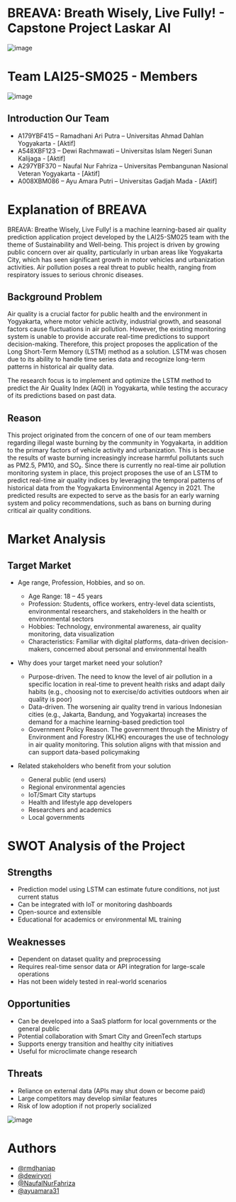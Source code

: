 # BREAVA: Breath Wisely, Live Fully! - Capstone Project Laskar AI

![image](https://github.com/user-attachments/assets/233af64d-4065-483e-80ea-6d181262776a)

# Team LAI25-SM025 - Members

![image](https://github.com/user-attachments/assets/15cb1bbd-234a-4189-b902-a73a0f76c693)

## Introduction Our Team
- A179YBF415 – Ramadhani Ari Putra – Universitas Ahmad Dahlan Yogyakarta - [Aktif]
- A548XBF123  – Dewi Rachmawati – Universitas Islam Negeri Sunan Kalijaga - [Aktif]
- A297YBF370 – Naufal Nur Fahriza – Universitas Pembangunan Nasional Veteran Yogyakarta - [Aktif]
- A008XBM086 – Ayu Amara Putri – Universitas Gadjah Mada - [Aktif]  


# Explanation of BREAVA
BREAVA: Breathe Wisely, Live Fully! is a machine learning-based air quality prediction application project developed by the LAI25-SM025 team with the theme of Sustainability and Well-being. This project is driven by growing public concern over air quality, particularly in urban areas like Yogyakarta City, which has seen significant growth in motor vehicles and urbanization activities. Air pollution poses a real threat to public health, ranging from respiratory issues to serious chronic diseases.

## Background Problem
Air quality is a crucial factor for public health and the environment in Yogyakarta, where motor vehicle activity, industrial growth, and seasonal factors cause fluctuations in air pollution. However, the existing monitoring system is unable to provide accurate real-time predictions to support decision-making. Therefore, this project proposes the application of the Long Short-Term Memory (LSTM) method as a solution. LSTM was chosen due to its ability to handle time series data and recognize long-term patterns in historical air quality data.

The research focus is to implement and optimize the LSTM method to predict the Air Quality Index (AQI) in Yogyakarta, while testing the accuracy of its predictions based on past data.

## Reason
This project originated from the concern of one of our team members regarding illegal waste burning by the community in Yogyakarta, in addition to the primary factors of vehicle activity and urbanization. This is because the results of waste burning increasingly increase harmful pollutants such as PM2.5, PM10, and SO₂. 
Since there is currently no real-time air pollution monitoring system in place, this project proposes the use of an LSTM to predict real-time air quality indices by leveraging the temporal patterns of historical data from the Yogyakarta Environmental Agency in 2021. The predicted results are expected to serve as the basis for an early warning system and policy recommendations, such as bans on burning during critical air quality conditions.

# Market Analysis

## Target Market

* Age range, Profession, Hobbies, and so on.

  * Age Range: 18 – 45 years
  * Profession: Students, office workers, entry-level data scientists, environmental researchers, and stakeholders in the health or environmental sectors
  * Hobbies: Technology, environmental awareness, air quality monitoring, data visualization
  * Characteristics: Familiar with digital platforms, data-driven decision-makers, concerned about personal and environmental health

* Why does your target market need your solution?

  * Purpose-driven.
    The need to know the level of air pollution in a specific location in real-time to prevent health risks and adapt daily habits (e.g., choosing not to exercise/do activities outdoors when air quality is poor)
  * Data-driven.
    The worsening air quality trend in various Indonesian cities (e.g., Jakarta, Bandung, and Yogyakarta) increases the demand for a machine learning-based prediction tool
  * Government Policy Reason.
    The government through the Ministry of Environment and Forestry (KLHK) encourages the use of technology in air quality monitoring. This solution aligns with that mission and can support data-based policymaking

* Related stakeholders who benefit from your solution

  * General public (end users)
  * Regional environmental agencies
  * IoT/Smart City startups
  * Health and lifestyle app developers
  * Researchers and academics
  * Local governments

# SWOT Analysis of the Project

## Strengths

* Prediction model using LSTM can estimate future conditions, not just current status
* Can be integrated with IoT or monitoring dashboards
* Open-source and extensible
* Educational for academics or environmental ML training

## Weaknesses

* Dependent on dataset quality and preprocessing
* Requires real-time sensor data or API integration for large-scale operations
* Has not been widely tested in real-world scenarios

## Opportunities

* Can be developed into a SaaS platform for local governments or the general public
* Potential collaboration with Smart City and GreenTech startups
* Supports energy transition and healthy city initiatives
* Useful for microclimate change research

## Threats

* Reliance on external data (APIs may shut down or become paid)
* Large competitors may develop similar features
* Risk of low adoption if not properly socialized

![image](https://github.com/user-attachments/assets/8867ee29-eb99-43db-b9cf-19815860403a)

# Authors

- [@rmdhaniap](https://github.com/rmdhaniap)
- [@dewiryori](https://github.com/dewiryori)
- [@NaufalNurFahriza](https://github.com/NaufalNurFahriza)
- [@ayuamara31](https://github.com/ayuamara31)
